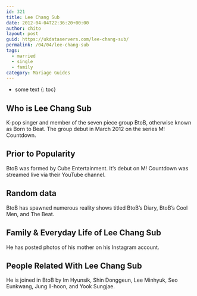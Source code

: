 ```yaml
---
id: 321
title: Lee Chang Sub
date: 2012-04-04T22:36:20+00:00
author: chito
layout: post
guid: https://ukdataservers.com/lee-chang-sub/
permalink: /04/04/lee-chang-sub  
tags:
  - married
  - single
  - family
category: Mariage Guides
---
```


* some text
{: toc}


## Who is  Lee Chang Sub
                  
                  
                  
K-pop singer and member of the seven piece group BtoB, otherwise known as Born to Beat. The group debut in March 2012 on the series M! Countdown.
                  
                
                
                
## Prior to Popularity 
                  
                  
                  
BtoB was formed by Cube Entertainment. It&#8217;s debut on M! Countdown was streamed live via their YouTube channel.
                  
                
                
                
## Random data 
                  
                  
                  
BtoB has spawned numerous reality shows titled BtoB&#8217;s Diary, BtoB&#8217;s Cool Men, and The Beat.
                  
                
                
                
## Family & Everyday Life of Lee Chang Sub
                  
                  
                  
He has posted photos of his mother on his Instagram account.
                  
                
                
                
## People Related With  Lee Chang Sub
                  
                  
                  
He is joined in BtoB by Im Hyunsik, Shin Donggeun, Lee Minhyuk, Seo Eunkwang, Jung Il-hoon, and Yook Sungjae.
                  
                
              
            
          
          
          
    
    
  
